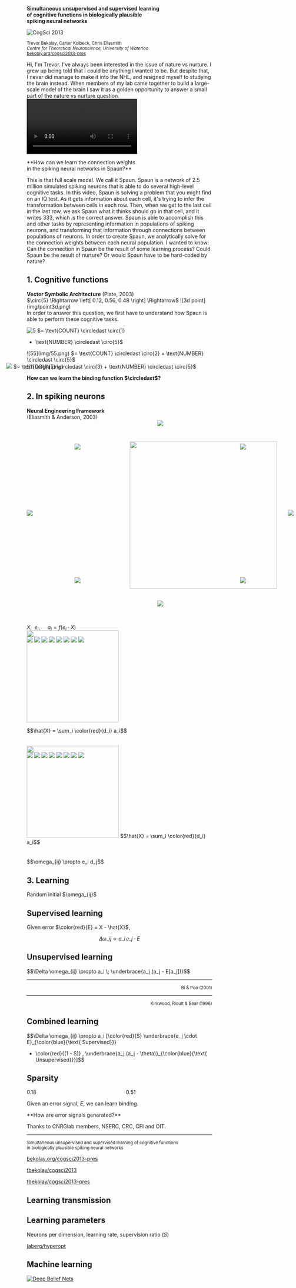 <strong>Simultaneous unsupervised and supervised learning <br> of cognitive functions in biologically plausible <br> spiking neural networks</strong>

![CogSci 2013](img/cogscilogo.png)

<small>Trevor Bekolay, Carter Kolbeck, Chris Eliasmith <br>
*Centre for Theoretical Neuroscience, University of Waterloo* <br>
[bekolay.org/cogsci2013-pres](http://bekolay.org/cogsci2013-pres)</small>

<aside class="notes">
Hi, I'm Trevor.
I've always been interested in the issue of nature vs nurture.
I grew up being told that I could be anything I wanted to be.
But despite that, I never did manage to make it into the NHL,
and resigned myself to studying the brain instead.
When members of my lab came together to build
a large-scale model of the brain
I saw it as a golden opportunity to
answer a small part of the nature vs nurture question.
</aside>



<video preload="auto">
  <source src="img/spaun.mp4" type="video/mp4">
  Your browser does not support the video tag.
</video>

<p class="fragment">
**How can we learn the connection weights <br> in the spiking neural networks in Spaun?**
</p>

<aside class="notes">
This is that full scale model. We call it Spaun.
Spaun is a network of 2.5 million simulated spiking neurons
that is able to do several high-level cognitive tasks.
In this video, Spaun is solving a problem that you might
find on an IQ test.
As it gets information about each cell,
it's trying to infer the transformation
between cells in each row.
Then, when we get to the last cell in the last row,
we ask Spaun what it thinks should go in that cell,
and it writes 333, which is the correct answer.
Spaun is able to accomplish this and other tasks
by representing information in populations of spiking neurons,
and transforming that information through connections
between populations of neurons.
In order to create Spaun, we analytically solve
for the connection weights between each neural population.
I wanted to know: Can the connection in Spaun be
the result of some learning process?
Could Spaun be the result of nurture?
Or would Spaun have to be hard-coded by nature?
</aside>



## 1. Cognitive functions

<div class="fragment">
<strong>Vector Symbolic Architecture</strong> (Plate, 2003)
</div>

<div class="fragment">
$\circ{5} \Rightarrow \left[ 0.12, 0.56, 0.48 \right] \Rightarrow$ ![3d point](img/point3d.png)
</div>

<aside class="notes">
In order to answer this question,
we first have to understand how Spaun is able to
perform these cognitive tasks.
</aside>



![5](img/5.png) $= \text{COUNT} \circledast \circ{1}
+ \text{NUMBER} \circledast \circ{5}$

<div class="fragment">
![55](img/55.png) $= \text{COUNT} \circledast \circ{2}
+ \text{NUMBER} \circledast \circ{5}$
</div>

<div class="fragment">
![?](img/q.png)
<img class="fragment" data-fragment-index="4" src="img/555.png"
    style="position:relative; left: -159px; margin-right:-159px;">
<span class="fragment" data-fragment-index="4">$= \text{COUNT} \circledast \circ{3}
+ \text{NUMBER} \circledast \circ{5}$</span>
</div>

<p class="fragment" data-fragment-index="5">
<strong>How can we learn the binding function $\circledast$?</strong>
</p>



## 2. In spiking neurons

<div class="fragment">
<strong>Neural Engineering Framework</strong><br>(Eliasmith & Anderson, 2003)
</div>



<div style="position:relative; height:540px;">
  <img src="img/input.gif" width="400" height="400"
      style="position:absolute; top:58px; left:280px;">
  <img src="img/neuron1.gif" class="fragment" data-fragment-index="2"
      style="position:absolute; top:0; left:355px;">
  <img src="img/neuron2.gif" class="fragment" data-fragment-index="2"
      style="position:absolute; top:64px; left:580px;">
  <img src="img/neuron3.gif" class="fragment" data-fragment-index="2"
      style="position:absolute; top:244px; left:710px;">
  <img src="img/neuron4.gif" class="fragment" data-fragment-index="2"
      style="position:absolute; top:427px; left:580px;">
  <img src="img/neuron5.gif" class="fragment" data-fragment-index="2"
      style="position:absolute; top:490px; left:355px;">
  <img src="img/neuron6.gif" class="fragment" data-fragment-index="2"
      style="position:absolute; top:427px; left:130px;">
  <img src="img/neuron7.gif" class="fragment" data-fragment-index="2"
      style="position:absolute; top:244px; left:0px;">
  <img src="img/neuron8.gif" class="fragment" data-fragment-index="2"
      style="position:absolute; top:64px; left:130px;">
  <div id="neuron1" class="fragment" data-fragment-index="1"
      style="position:absolute; top:38px; left:470px;"></div>
  <div id="neuron2" class="fragment" data-fragment-index="1"
      style="position:absolute; top:100px; left:620px;"></div>
  <div id="neuron3" class="fragment" data-fragment-index="1"
      style="position:absolute; top:251px; left:685px;"></div>
  <div id="neuron4" class="fragment" data-fragment-index="1"
      style="position:absolute; top:403px; left:620px;"></div>
  <div id="neuron5" class="fragment" data-fragment-index="1"
      style="position:absolute; top:465px; left:470px;"></div>
  <div id="neuron6" class="fragment" data-fragment-index="1"
      style="position:absolute; top:403px; left:320px;"></div>
  <div id="neuron7" class="fragment" data-fragment-index="1"
      style="position:absolute; top:251px; left:256px;"></div>
  <div id="neuron8" class="fragment" data-fragment-index="1"
      style="position:absolute; top:100px; left:320px;"></div>
  <div class="fragment fade-in" data-fragment-index="1" id="encoders"
      style="position:absolute; top:74px; left:280px;"></div>
</div>

$X$<span class="fragment" data-fragment-index="1">,
$\;e_i$</span><span class="fragment" data-fragment-index="2">,
$\quad a_i = f(e_i \cdot X)$</span>



<div style="display:inline-block;width:255px;">
  <img src="img/neuron1.gif">
  <img src="img/neuron2.gif">
  <img src="img/neuron3.gif">
  <img src="img/neuron4.gif">
  <img src="img/neuron5.gif">
  <img src="img/neuron6.gif">
  <img src="img/neuron7.gif">
  <img src="img/neuron8.gif">
</div>
<div class="fragment" style="display:inline-block;width:165px;" id="decoders" data-fragment-index="1"></div>
<div class="fragment" style="display:inline-block;position:relative;top:-36px;" data-fragment-index="1">
  <img src="img/estimate.gif" width="250">
  <p class="fragment">$$\hat{X} = \sum_i \color{red}{d_i} a_i$$</p>
</div>



<div style="display:inline-block;width:255px;">
  <img src="img/neuron1.gif">
  <img src="img/neuron2.gif">
  <img src="img/neuron3.gif">
  <img src="img/neuron4.gif">
  <img src="img/neuron5.gif">
  <img src="img/neuron6.gif">
  <img src="img/neuron7.gif">
  <img src="img/neuron8.gif">
</div>
<div style="display:inline-block;width:165px;" id="decoders-2"></div>
<div style="display:inline-block;position:relative;top:-36px;">
  <img src="img/func.gif" width="250">
  $$\hat{X} = \sum_i \color{red}{d_i} a_i$$
</div>



<div id="omega-big"></div>
$$\omega_{ij} \propto e_i d_j$$



## 3. Learning

<div class="fragment">
  <div id="omega"></div>
  Random initial $\omega_{ij}$
</div>
<!-- <div class="fragment" style="padding-top:20px;"> -->
<!-- <ul> -->
<!--   <li>Supervised learning (MacNeil & Eliasmith, 2011)</li> -->
<!--   <li>Unsupervised learning</li> -->
<!-- </ul> -->
<!-- </div> -->



## Supervised learning

<div id="omega-error"></div>

Given error $\color{red}{E} = X - \hat{X}$,

$$\Delta \omega\_{ij} \propto  a\_i \, e\_j \cdot E$$



<div id="learncurve-pes"></div>



## Unsupervised learning

<div id="omega-unsupervised"></div>
<div class="fragment">
$$\Delta \omega_{ij} \propto a_i \; \underbrace{a_j (a_j - E[a_j])}$$
<div id="bcm_rule"></div>
</div>



<div id="stdp"></div>

----

<p style="text-align:right;"><small>Bi & Poo (2001)</small></p>



<div id="freq"></div>

----

<p style="text-align:right;"><small>Kirkwood, Rioult & Bear (1996)</small></p>



## Combined learning

$$\Delta \omega\_{ij} \propto a\_i [\color{red}{S}
  \underbrace{e\_j \cdot E}\_{\color{blue}{\text{ Supervised}}}
  + \color{red}{(1 - S)} \,
  \underbrace{a\_j (a\_j - \theta)}\_{\color{blue}{\text{ Unsupervised}}}]$$



<div id="learncurve"></div>



<div id="accuracy"></div>



## Sparsity

<div id="dense" style="display:inline;"></div>
<div id="sparse" style="display:inline;"></div>

0.18 <span style="padding-left: 240px;">0.51</span>



<div id="sparsity"></div>



Given an error signal, $E$, we can learn binding.

<div class="fragment">
**How are error signals generated?**
</div>



Thanks to CNRGlab members, NSERC, CRC, CFI and OIT.

----

<small>Simultaneous unsupervised and supervised learning of cognitive functions <br>
in biologically plausible spiking neural networks</small>

[bekolay.org/cogsci2013-pres](http://bekolay.org/cogsci2013-pres)

[<span data-icon="&#xe003;"></span> tbekolay/cogsci2013](https://github.com/tbekolay/cogsci2013)

[<span data-icon="&#xe003;"></span> tbekolay/cogsci2013-pres](https://github.com/tbekolay/cogsci2013-pres)



## Learning transmission


<div id="tr-learncurve"></div>



## Learning parameters

Neurons per dimension, learning rate, supervision ratio ($S$)

[<span data-icon="&#xe003;"></span> jaberg/hyperopt](https://github.com/jaberg/hyperopt)


<div id="params"></div>



## Machine learning


[![Deep Belief Nets](img/ml.png)](http://www4.comp.polyu.edu.hk/~csshzhong/Bilinear_Deep_Belief_Network.html)
